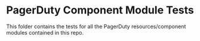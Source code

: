 # PagerDuty Component Module Tests

This folder contains the tests for all the PagerDuty resources/component modules contained in this repo.
